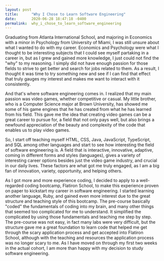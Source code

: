 ```yaml
---
layout: post
title:      "Why I Chose to Learn Software Engineering"
date:       2020-06-28 18:47:18 -0400
permalink:  why_i_chose_to_learn_software_engineering
---
```



Graduating from Atlanta International School, and majoring in Economics with a minor in Psychology from University of Miami, I was still unsure about what I wanted to do with my career. Economics and Psychology were what I thought to be interesting subjects that I could see myself partaking in a career in, but as I grew and gained more knowledge, I just could not find the "why" to my reasoning. I simply did not have enough passion for those fields to strive to get better and search for jobs related to them. As a result, I thought it was time to try something new and see if I can find that effect that truly gauges my interest and makes me want to interact with it consistently. 

And that's where software engineering comes in. I realized that my main passion was video games, whether competitive or casual. My little brother, who is a Computer Science major at Brown University, has showed me some of his game engines that he has created from what he has learned from his field. This gave me the idea that creating video games can be a great career to pursue for, a field that not only pays well, but also brings a newfound appreciation of the beauty and complexity of the code that enables us to play video games.

So, I start off teaching myself HTML, CSS, Java, JavaScript, TypeScript, and SQL among other languages and start to see how interesting the field of software engineering is. A field that is interactive, innovative, adaptive, coming in different forms and styles (languages), gives a variety of interesting career options besides just the video game industry, and crucial in our daily lives. These factors are what got me truly engaged, as I am a big fan of innovation, variety, opportunity, and helping others.

As I got more and more experience coding, I decided to apply to a well-regarded coding bootcamp, Flatiron School, to make this experience proven on paper to kickstart my career in software engineering. I started learning another language, Ruby, and gained even more interest due to the great structure and teaching style of this bootcamp. The pre-course basically "coded" the fundamentals of coding into my brain, and many other things that seemed too complicated for me to understand. It simplified the complicated by using those fundamentals and teaching me step by step. The pre-course was not easy, in fact many labs were very difficult, but the structure gave me a great foundation to learn code that helped me get through the scary application process and get accepted into Flatiron School, although with the teaching and resources the application process was no longer scary to me. As I have moved on through my first two weeks in the actual cohort, I am more than happy with my decision to study software engineering.
